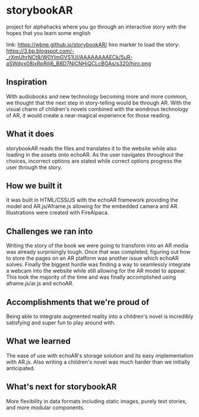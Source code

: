 # storybookAR
project for alphahacks where you go through an interactive story with the hopes that you learn some english

link: https://wbne.github.io/storybookAR/
hiro marker to load the story: https://3.bp.blogspot.com/-_rXmUhrNCt8/W0YImGVS1UI/AAAAAAAAECk/5uR-aSWdyx08jxRpRili6_B8D7NiCNHiQCLcBGAs/s320/hiro.png

## Inspiration
With audiobooks and new technology becoming more and more common, we thought that the next step in story-telling would be through AR. With the visual charm of children's novels combined with the wondrous technology of AR, it would create a near-magical experience for those reading.

## What it does
storybookAR reads the files and translates it to the website while also loading in the assets onto echoAR. As the user navigates throughout the choices, incorrect options are stated while correct options progress the user through the story.

## How we built it
It was built in HTML/CSS/JS with the echoAR framework providing the model and AR.js/Aframe.js allowing for the embedded camera and AR. Illustrations were created with FireAlpaca.

## Challenges we ran into
Writing the story of the book we were going to transform into an AR media was already surprisingly tough. Once that was completed, figuring out how to store the pages on an AR platform was another issue which echoAR solves. Finally the biggest hurdle was finding a way to seamlessly integrate a webcam into the website while still allowing for the AR model to appear. This took the majority of the time and was finally accomplished using aframe.js/ar.js and echoAR.

## Accomplishments that we're proud of
Being able to integrate augmented reality into a children's novel is incredibly satisfying and super fun to play around with.

## What we learned
The ease of use with echoAR's storage solution and its easy implementation with AR.js. Also writing a children's novel was much harder than we initially anticipated.

## What's next for storybookAR
More flexibility in data formats including static images, purely text stories, and more modular components.
